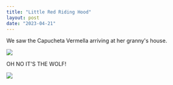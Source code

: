 ```yaml
---
title: "Little Red Riding Hood"
layout: post
date: "2023-04-21"
---
```


We saw the Capucheta Vermella arriving at her granny's house.

![](/assets/images/2023/20230325_133145-461x1024.jpg)

OH NO IT'S THE WOLF!

![](/assets/images/2023/20230325_133102-461x1024.jpg)
